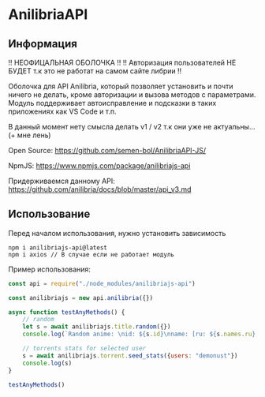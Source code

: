 # AnilibriaAPI
## Информация
!! НЕОФИЦАЛЬНАЯ ОБОЛОЧКА !!
!! Авторизация пользователей НЕ БУДЕТ т.к это не работат на самом сайте либрии !!

Оболочка для API Anilibria, который позволяет установить и почти ничего не делать, кроме авторизации и вызова методов с параметрами. Модуль поддерживает автоисправление и подсказки в таких приложениях как VS Code и т.п.

В данный момент нету смысла делать v1 / v2 т.к они уже не актуальны... (+ мне лень)

Open Source: https://github.com/semen-bol/AnilibriaAPI-JS/

NpmJS: https://www.npmjs.com/package/anilibriajs-api

Придерживаемся данному API: https://github.com/anilibria/docs/blob/master/api_v3.md
## Использование
Перед началом использования, нужно установить зависимость
```
npm i anilibriajs-api@latest
npm i axios // В случае если не работает модуль
```
Пример использования:
```javascript
const api = require("./node_modules/anilibriajs-api")

const anilibriajs = new api.anilibria({})

async function testAnyMethods() {
    // random
    let s = await anilibriajs.title.random({})
    console.log(`Random anime: \nid: ${s.id}\nname: [ru: ${s.names.ru}; en: ${s.names.en}]\nStatus: ${s.status.string}\nEpisodes: ${s.type.episodes}\n`);

    // torrents stats for selected user
    s = await anilibriajs.torrent.seed_stats({users: "demonust"})
    console.log(s)
}

testAnyMethods()
```